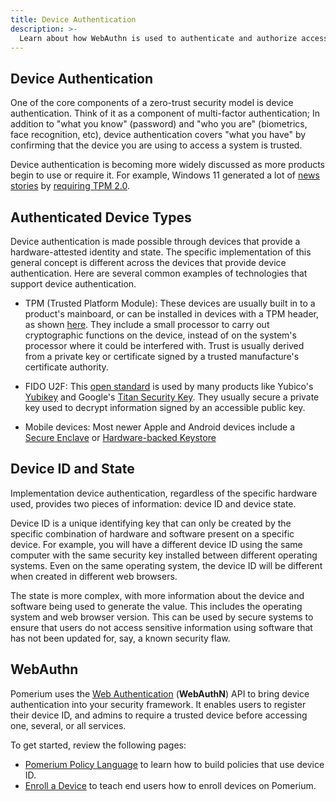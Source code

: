 ```yaml
---
title: Device Authentication
description: >-
  Learn about how WebAuthn is used to authenticate and authorize access using Device ID and state.
---
```


## Device Authentication

One of the core components of a zero-trust security model is device authentication. Think of it as a component of multi-factor authentication; In addition to "what you know" (password) and "who you are" (biometrics, face recognition, etc), device authentication covers "what you have" by confirming that the device you are using to access a system is trusted.

Device authentication is becoming more widely discussed as more products begin to use or require it. For example, Windows 11 generated a lot of [news stories][verge-tpm] by [requiring TPM 2.0][win11-reqs].

## Authenticated Device Types

Device authentication is made possible through devices that provide a hardware-attested identity and state. The specific implementation of this general concept is different across the devices that provide device authentication. Here are several common examples of technologies that support device authentication.

- TPM (Trusted Platform Module): These devices are usually built in to a product's mainboard, or can be installed in devices with a TPM header, as shown [here][toms-hardware-tpm]. They include a small processor to carry out cryptographic functions on the device, instead of on the system's processor where it could be interfered with. Trust is usually derived from a private key or certificate signed by a trusted manufacture's certificate authority.

- FIDO U2F: This [open standard][fido-spec] is used by many products like Yubico's [Yubikey][yubikey-products] and Google's [Titan Security Key](https://support.google.com/titansecuritykey/answer/9115487?hl=en). They usually secure a private key used to decrypt information signed by an accessible public key.

- Mobile devices: Most newer Apple and Android devices include a [Secure Enclave][apple-enclave] or [Hardware-backed Keystore][android-keystore]


## Device ID and State

Implementation device authentication, regardless of the specific hardware used, provides two pieces of information: device ID and device state.

Device ID is a unique identifying key that can only be created by the specific combination of hardware and software present on a specific device. For example, you will have a different device ID using the same computer with the same security key installed between different operating systems. Even on the same operating system, the device ID will be different when created in different web browsers.

The state is more complex, with more information about the device and software being used to generate the value. This includes the operating system and web browser version. This can be used by secure systems to ensure that users do not access sensitive information using software that has not been updated for, say, a known security flaw.

## WebAuthn

Pomerium uses the [Web Authentication][webauthn-api] (**WebAuthN**) API to bring device authentication into your security framework. It enables users to register their device ID, and admins to require a trusted device before accessing one, several, or all services.

To get started, review the following pages:

- [Pomerium Policy Language](/docs/topcics/ppl.md) to learn how to build policies that use device ID.
- [Enroll a Device](/guides/enroll-device.md) to teach end users how to enroll devices on Pomerium.

[toms-hardware-tpm]: https://www.tomshardware.com/reviews/tpm-trusted-platform-module-header,5766.html
[fido-spec]: https://fidoalliance.org/specifications/
[yubikey-products]: https://www.yubico.com/products/
[win11-reqs]: https://www.microsoft.com/en-us/windows/windows-11-specifications
[verge-tpm]: https://www.theverge.com/2021/6/25/22550376/microsoft-windows-11-tpm-chips-requirement-security
[apple-enclave]: https://support.apple.com/guide/security/secure-enclave-sec59b0b31ff/web
[android-keystore]: https://source.android.com/security/keystore
[webauthn-api]: https://www.w3.org/TR/webauthn-2/#registration-extension